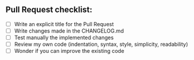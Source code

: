 ## Pull Request checklist:

- [ ] Write an explicit title for the Pull Request
- [ ] Write changes made in the CHANGELOG.md
- [ ] Test manually the implemented changes
- [ ] Review my own code (indentation, syntax, style, simplicity, readability)
- [ ] Wonder if you can improve the existing code
